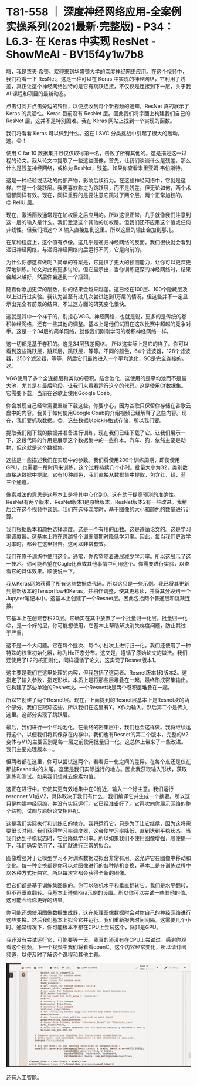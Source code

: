 # T81-558 ｜ 深度神经网络应用-全案例实操系列(2021最新·完整版) - P34：L6.3- 在 Keras 中实现 ResNet - ShowMeAI - BV15f4y1w7b8

嗨，我是杰夫·希顿。欢迎来到华盛顿大学的深度神经网络应用。在这个视频中，我们将看一下 ResNet，这是一种可以在 Keras 中实现的神经网络，它利用了残差，真正让这个神经网络独特的是它有跳跃连接，不仅仅是连接到下一层，关于我 AI 课程和项目的最新动态。

点击订阅并点击旁边的铃铛，以便接收到每个新视频的通知。ResNet 真的展示了 Keras 的灵活性。Keras 目前没有 ResNet 层。因此我们将字面上构建我们自己的 ResNet 层，这并不是特别困难。我在 Keras 网站上找到一个实现的函数。

我们将看看 Keras 可以做到什么。这在 I SVC 分类挑战中引起了很大的轰动。这。😊！[](img/c990de25bca059d59d22e195401e0376_1.png)

使用 C far 10 数据集并且仅仅取得第一名，击败了所有其他的。这是描述这一过程的论文。我从论文中提取了一些这些图像。首先，让我们谈谈什么是残差。那么什么是残差神经网络，或称为 ResNet，残差。如果你查看米里亚姆·韦伯斯特。

这是一种经验或活动的内部产物，影响后续行为。在这些神经网络中，它就是这样。它是一个跳跃层。我更喜欢称之为跳跃层，而不是残差，但无论如何，两个术语都同样有效。现在，同样重要的是要注意它跳过了两个层，两个正常加权的。😊 RellU 层。

现在，激活函数通常是在加权层之后应用的。所以这很正常。几乎就像我们注意到这一层的输入是什么。我们激活这个其他的加权层。但我们还不应用这个值或任何非线性。但我们把这个 X 输入直接加到这里。所以这里的输出会加到那儿。

在某种程度上，这个值有点像。这几乎是递归神经网络的反面。我们很快就会看到递归神经网络。与递归神经网络向后运行不同，它是向前的。

为什么你想这样做呢？简单的答案是，它提供了更大的预测能力，让你可以更深更深地训练。论文对此有更多讨论。但它显示出，当你训练更深的神经网络时，结果会越来越好，然后你会遇到一个瓶颈。

随着你添加更深的层数，你的结果会越来越差。这已经在100层、100个隐藏层及以上进行过实验。我认为甚至有过几次尝试达到1万层的情况，但这些并不一定显示出完全有前景的结果，不过这方面的研究变化很快。

这就是其中一个样子的，别担心VGG。神经网络，也就是说，更多的是传统的卷积神经网络，还有一些其他的调整。基本上是他们试图在这次比赛中超越的竞争对手。这是一个34层的简单网络，就像我们刚刚学习的卷积神经网络一样。

这一切都是基于卷积的。这是34层残差网络。 所以这实际上是它的样子。你可以看到这些跳跃层，跳跃层，跳跃层，等等。不同的颜色，64个滤波器，128个滤波器，256个滤波器，等等，然后它们最终进入一个平均池化，SC是完全连接的。这。

VGG使用了多个全连接层和类似的卷积。结合池化，这使用的是平均池而不是最大池，尤其是在最后阶段。让我们来看看运行这个的代码。这是使用Cf数据集。它需要下载，当前在谷歌上使用Google Coab。

你会发现自己经常需要重新下载这些。你要小心，因为谷歌只保留你存储在谷歌云盘中的内容。我关于如何使用Google Coab的介绍视频已经解释了这些内容。现在，我们要抓取数据。😊，这些数据以pickle格式存储，所以我们要。

提取我们刚下载的数据并准备进行训练，现在我们已经下载了它。让我们展示一下，这段代码的作用是展示这个数据集中的一些样本。汽车、狗，依然主要是动物，但这就是这个数据集。

这些是一些描述我们在实现中的参数。我们将使用200个训练周期，即使使用GPU，也需要一段时间来训练，这个过程持续几个小时。批量大小为32，类别数直接从数据中提取。它有10种颜色，我们直接从数据集中提取，包含红、绿、蓝三个通道。

像素减法的意思是这基本上是将其中心化到0。这有助于提高预测的准确性。ResNet有两个版本，ResNet版本1是原始版本，ResNet版本2有一些改进。我稍后会在这个视频中谈到。我们在选择深度时，基于图像的大小和颜色的数量进行计算。

我们根据版本和颜色选择深度。这是一个有用的函数。这是遵循论文的。这是学习率调度器。这基本上将在跨越多个训练周期时降低学习率。因此，每当我们更改学习率时，都会在这里报告。这可以非常有效。

我们在原子训练中使用这个。通常，你希望随着进展减少学习率。所以这展示了这一技术。你可能希望在Cagle比赛或其他事情中利用这个。你需要进行实验，以查看它的具体效果。顺便说一下。

我从Keras网站获得了所有这些数据或代码。所以这只是一些示例。我已将其更新到最新版本的Tensorflow和Keras，并稍作调整，使其更易读，并将其分段到一个Jupyter笔记本中。这基本上创建了一个Resnet层。因此包括两个普通层和跳跃连接。

它基本上在创建卷积2D层。它确实在其中放置了一个批量归一化层。批量归一化😊，是一个好的层，你可能想使用，它基本上帮助解决消失梯度问题，防止其过于严重。

这不是一个大问题。它在每个批次、每个小批次上进行归一化。我们还使用了一种特殊的权重初始化器，称为He正态分布。这又是，遵循了原始论文的做法。我们还使用了L2的核正则化，同样遵循了论文。这实现了Resnet版本1。

这主要是我们在这里处理的内容，但我包括了这两者。Resnet版本1和版本2。这指定了输入参数，指定形状。本质上是将那些层堆叠在一起，最终形成密集输出。它构建了那些单独的Resnet块。一个Resnet块是两个卷积层堆叠在一起。

所以它创建了两个Resnet层。现在，上面提到的Resnet层基本上是Resnet块的两个部分。我们在跟踪这些。所以我们在这里有Y。X作为输入。然后第二个是传入这里。这部分实现了跳跃层。

最后，我们进行一个平均池化。在最终的密集层中，我们也会这样做。我将继续运行这个，以便我们将其保存在内存中。我们也有Resnet的第二个版本，完整的V2变体与V1的主要区别是每一层之前使用批量归一化。这总体上带来了一些改进。我们主要处理版本一。

但两者都在这里，你可以尝试这两个。看看归一化之间的差异。在每个点还是仅在那些Resnet块的末尾。这里是我们实际运行的地方。因此我获取输入形状，获取训练和测试。如果我们想减去像素均值。

这正在进行中。它使其更有效地集中在0附近，输入一个好主意。我们运行resonnet V1或V2，具体取决于我们有什么，我们编译它并生成一个摘要。所以这只是构建神经网络，并没有实际运行。它已经准备好了。它再次向你展示网络的整个结构，试图与原始论文相匹配。

这是我们实际执行和训练它的地方。我将运行它，只是为了让它继续，因为这将需要很长时间。我们获得学习率调度器，这会使学习率降低，直到达到平稳状态。当我们达到平稳状态时，它会降低学习率。所以如果我们不使用图像增强，顺便提一下，我们确实使用了，我们就进行正常的拟合。

图像增强对于让模型学习不对训练数据过拟合非常有用。这允许它在图像中移动和变化。每一种变换都是你可以对图像进行的各种随机变换，基本上是在训练过程中以各种方式扭曲它。所以每次它都会获得全新的图像。

但它们都是基于训练集图像的。你可以随机水平和垂直翻转它。我们是水平翻转，但不再垂直翻转。我基本上遵循Kira示例的设置。所以你可以尝试一些其他的值。这可能会给你更好的结果。

你可能还想使用图像数据生成器，这在处理图像数据时会对你自己的神经网络进行这些变换。然后我们基本上拟合它并运行。我们重新报告时间间隔。这需要几个小时。通常情况下，你可能根本不想在CPU上尝试这个，除非是GPU。

我还没有尝试运行它，可能要等一天。我真的还没有在CPU上尝试过。感谢你观看这个视频，下一个视频中我们将看看openC。这个内容经常变化，所以请订阅频道，以便及时了解这个课程和其他主题。

![](img/c990de25bca059d59d22e195401e0376_3.png)

还有人工智能。
